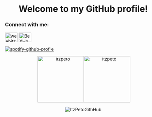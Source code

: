 <h1 align="center">Welcome to my GitHub profile!</h1>

<h3 align="left">Connect with me:</h3>
<p align="left">
<a href="https://twitter.com/weebitzpeto" target="blank"><img align="center" src="https://raw.githubusercontent.com/rahuldkjain/github-profile-readme-generator/master/src/images/icons/Social/twitter.svg" alt="weebitzpeto" height="30" width="40" /></a>
<a href="https://discord.gg/BeXHgcQXtG" target="blank"><img align="center" src="https://raw.githubusercontent.com/rahuldkjain/github-profile-readme-generator/master/src/images/icons/Social/discord.svg" alt="BeXHgcQXtG" height="30" width="40" /></a>
</p>

[![spotify-github-profile](https://spotify-github-profile.vercel.app/api/view?uid=313dyo5fdewjse6ol5eacemydgiy&cover_image=true&theme=novatorem&show_offline=false&background_color=121212&interchange=false&bar_color=53b14f&bar_color_cover=true)](https://spotify-github-profile.vercel.app/api/view?uid=313dyo5fdewjse6ol5eacemydgiy&redirect=true)
  
<p align="center">&nbsp;<img align="center" height=150 src="https://github-readme-stats.vercel.app/api?username=itzpeto&show_icons=true&locale=en" alt="itzpeto" /><img align="center" height=150 src="https://github-readme-streak-stats.herokuapp.com/?user=itzpeto&theme=default" alt="itzpeto"/></p>
<p align="center"><img align="center" src="https://count.chiya.dev/get/@ItzPetoGitHub?theme=rule34" alt="ItzPetoGithHub" /></p>
